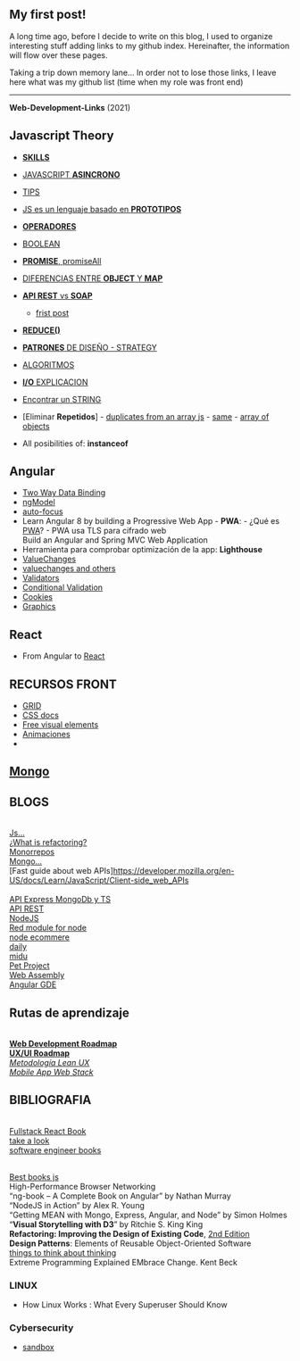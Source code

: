 ## My first post!

A long time ago, before I decide to write on this blog, I used to organize interesting stuff adding links to my github index. Hereinafter, the information will flow over these pages. 

Taking a trip down memory lane... In order not to lose those links, I leave here what was my github list (time when my role was front end)

---
**Web-Development-Links** (2021)

## Javascript Theory

- [**SKILLS**]( https://hackernoon.com/12-javascript-concepts-that-will-level-up-your-development-skills-b37d16ad7104)
- [JAVASCRIPT **ASINCRONO**](https://lemoncode.net/lemoncode-blog/2018/1/29/javascript-asincrono)
- [TIPS](https://github.com/nas5w/javascript-tips-and-tidbits)


- [JS es un lenguaje basado en **PROTOTIPOS**](https://medium.com/elblogdejavascript/prototipos-y-herencias-b04655d34772)
- [**OPERADORES**](https://www.tektutorialshub.com/typescript/logical-operators-in-typescript/)
- [BOOLEAN](https://fettblog.eu/boolean-in-javascript-and-typescript/)

- [**PROMISE**, promiseAll](https://blog.logrocket.com/understanding-promise-all-in-javascript/)
- [DIFERENCIAS ENTRE **OBJECT** Y **MAP**](https://medium.com/dailyjs/7-differences-between-objects-and-maps-in-javascript-bc901dfa9350)

- [**API REST** vs **SOAP**](https://www.redhat.com/es/topics/integration/whats-the-difference-between-soap-rest#:~:text=REST%20y%20SOAP%20son%20dos,de%20datos%20entre%20aplicaciones%20web.&text=La%20principal%20diferencia%20es%20que,y%20REST%20no%20lo%20es.)
    - [frist post](https://www.ics.uci.edu/~fielding/pubs/dissertation/rest_arch_style.htm)
    
- [**REDUCE()**](https://medium.com/@xadrijo/un-vistazo-a-la-funci%C3%B3n-reduce-en-javascript-f4459bc4e3aa)

- [**PATRONES** DE DISEÑO - STRATEGY](https://medium.com/dottech/patrones-de-dise%C3%B1o-patr%C3%B3n-estrategia-en-javascript-1daec8b5f57c)

- [ALGORITMOS](http://www.etnassoft.com/2017/03/24/algoritmos-de-ordenacion-en-javascript-revision-es6/)

- [**I/O** EXPLICACION](https://lemoncode.net/lemoncode-blog/2018/1/29/javascript-asincrono)

- [Encontrar un STRING](https://www.neoguias.com/como-encontrar-caracter-en-cadena-javascript/#Usando_el_metodo_includes)
- [Eliminar **Repetidos**] 
        - [duplicates from an array js](https://ajahne.github.io/blog/javascript/2020/02/04/how-to-remove-duplicates-from-an-array-in-javascript.html)
        - [same](https://medium.com/dailyjs/how-to-remove-array-duplicates-in-es6-5daa8789641c)
        - [array of objects](https://dev.to/marinamosti/removing-duplicates-in-an-array-of-objects-in-js-with-sets-3fep)
- All posibilities of: **instanceof**

## Angular
- [Two Way Data Binding](https://www.acontracorrientech.com/guia-practica-del-databinding-en-angular/#tab-con-3)
- [ngModel](https://www.acontracorrientech.com/angular-entendiendo-la-ngmodel-directive/)
- [auto-focus](https://timdeschryver.dev/blog/auto-focus-a-form-control-with-an-angular-directive)
- Learn Angular 8 by building a Progressive Web App - **PWA**:
        - ¿Qué es [PWA](https://www.iebschool.com/blog/progressive-web-apps-analitica-usabilidad/)? 
        - PWA usa TLS para cifrado web
<br>Build an Angular and Spring MVC Web Application
- Herramienta para comprobar optimización de la app: **Lighthouse**
- [ValueChanges](https://www.concretepage.com/angular/angular-valuechanges-and-statuschanges)
- [valuechanges and others](https://ultimatecourses.com/blog/difference-change-ngmodelchange-angular)
- [Validators](https://ngrefs.com/latest/forms/validators#pattern)
- [Conditional Validation](https://medium.com/ngx/3-ways-to-implement-conditional-validation-of-reactive-forms-c59ed6fc3325)
- [Cookies](https://itnext.io/angular-8-how-to-use-cookies-14ab3f2e93fc)
- [Graphics](https://valor-software.com/ng2-charts/#/DoughnutChart)

## React
- From Angular to [React](https://www.robinwieruch.de/reasons-why-i-moved-from-angular-to-react)

## RECURSOS FRONT
- [GRID](https://css-tricks.com/snippets/css/complete-guide-grid/)
- [CSS docs](https://cssreference.io/)
- [Free visual elements](https://dev.to/bmsteven/5-resources-i-use-as-a-front-end-developer-that-you-probably-need-1odj)
- [Animaciones](https://animate.style/)
- 
## [Mongo](https://charlascylon.com/2013-07-10-tutorial-mongodb-operaciones-de-consulta-avanzadas)

## BLOGS
<br> [Js...](https://dmitripavlutin.com/)
<br> [¿What is refactoring?](https://www.bmc.com/blogs/code-refactoring-explained/#)
<br> [Monorrepos](https://medium.com/tauon/trabajando-con-monorepos-cf941c7d57dc)
<br> [Mongo...](https://www.slideshare.net/gootyfer/full-metal-mongo) 
<br> [Fast guide about web APIs]https://developer.mozilla.org/en-US/docs/Learn/JavaScript/Client-side_web_APIs   
<br> [API Express MongoDb y TS](https://ichi.pro/es/como-disenar-api-rest-usando-express-mongodb-y-typescript-64732424837493)
<br> [API REST](https://carlosazaustre.es/como-crear-una-api-rest-usando-node-js)
<br> [NodeJS](https://www.escuelajavascript.com/todo-lo-que-necesitas-saber-de-nodejs/)
<br> [Red module for node](https://hackernoon.com/node-red-module-for-visual-nodejs-programming-mx3i34j2)
<br> [node ecommere](https://javascript.plainenglish.io/make-your-ecommerce-app-10x-faster-by-creating-it-with-node-js-c96cfff79a4)
<br>  [daily](https://medium.com/dailyjshttps://medium.com/dailyjs)
<br> [midu](https://midu.dev/)
<br> [Pet Project](https://albertot.dev/pet-projects-como-lo-haceis/)
<br> [Web Assembly](https://pablomagaz.com/blog/empezando-con-webassembly)
<br> [Angular GDE](https://fluin.io/blog/how-to-become-an-angular-gde)

## Rutas de aprendizaje
<br> **[Web Development Roadmap](https://github.com/kamranahmedse/developer-roadmap)**
<br> **[UX/UI Roadmap](https://github.com/togiberlin/ui-ux-designer-roadmap)**
<br> [_Metodología Lean UX_](https://www.xplora.eu/metodologia-lean-ux/) 
<br> [_Mobile App Web Stack_](https://medium.com/@zenorocha/the-technology-stack-i-used-to-build-my-first-mobile-app-a5c13b81ff69)

## BIBLIOGRAFIA
<br>[Fullstack React Book](https://demo.smarttrainerlms.com/uploads/0003/trainings/course/45/modules/fullstack-react-book-r30_1510302324482009603.pdf)
<br>[take a look](https://medium.com/javarevisited/5-best-react-js-books-for-beginners-and-experienced-web-developers-e7b90b1ab9d2)
<br>
[software engineer books](https://medium.com/@iamjwr/software-engineer-roadmap-via-books-a6aabdc2589c)
<br>

<br> [Best books js](https://www.codeinwp.com/blog/best-javascript-books/)
<br> High-Performance Browser Networking
<br> “ng-book – A Complete Book on Angular” by Nathan Murray
<br> “NodeJS in Action” by Alex R. Young
<br> “Getting MEAN with Mongo, Express, Angular, and Node” by Simon Holmes
<br> “**Visual Storytelling with D3**” by Ritchie S. King King
<br> **Refactoring: Improving the Design of Existing Code**, [2nd Edition](https://ajahne.github.io/blog/javascript/books/2019/09/15/most-referenced-refactorings-martin-fowler-nodejs-pdfjs-chartjs.html)
<br> **Design Patterns**: Elements of Reusable Object-Oriented Software
<br> [things to think about thinking](https://github.com/twhite96/js-dev-reads#things-to-think-about-thinking)
<br> Extreme Programming Explained EMbrace Change. Kent Beck
### **LINUX**
- How Linux Works : What Every Superuser Should Know

### **Cybersecurity**
- [sandbox](https://ciberninjas.com/14-mejores-sitios-aprender-hackear/)
